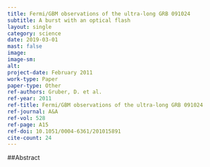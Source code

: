 ```yaml
---
title: Fermi/GBM observations of the ultra-long GRB 091024
subtitle: A burst with an optical flash
layout: single
category: science
date: 2019-03-01
mast: false
image: 
image-sm: 
alt: 
project-date: February 2011
work-type: Paper
paper-type: Other
ref-authors: Gruber, D. et al.
ref-year: 2011
ref-title: Fermi/GBM observations of the ultra-long GRB 091024
ref-journal: A&A
ref-vol: 528
ref-page: A15
ref-doi: 10.1051/0004-6361/201015891
cite-count: 24
---
```



##Abstract
